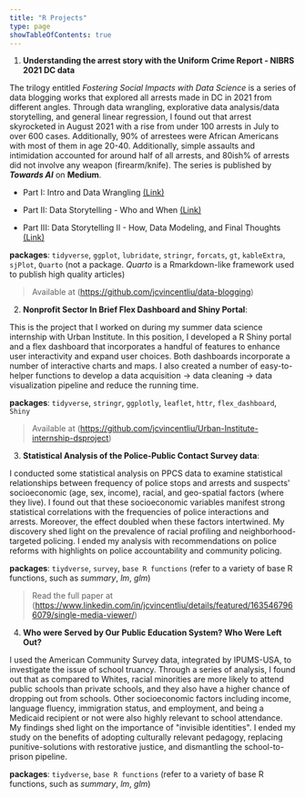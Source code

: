 ```yaml
---
title: "R Projects"
type: page
showTableOfContents: true
---
```


1. **Understanding the arrest story with the Uniform Crime Report - NIBRS 2021 DC data**

The trilogy entitled *Fostering Social Impacts with Data Science* is a series of data blogging works that explored all arrests made in DC in 2021 from different angles. Through data wrangling, explorative data analysis/data storytelling, and general linear regression, I found out that arrest skyrocketed in August 2021 with a rise from under 100 arrests in July to over 600 cases. Additionally, 90% of arrestees were African Americans with most of them in age 20-40. Additionally, simple assaults and intimidation accounted for around half of all arrests, and 80ish% of arrests did not involve any weapon (firearm/knife). The series is published by ***Towards AI*** on **Medium**. 

- Part I: Intro and Data Wrangling [(Link)](https://pub.towardsai.net/fostering-criminal-justice-with-data-science-part-i-be4cabdeb0a1) 

- Part II: Data Storytelling - Who and When [(Link)](https://pub.towardsai.net/fostering-social-impacts-with-data-science-part-ii-a73f5b90ebf5)

- Part III: Data Storytelling II - How, Data Modeling, and Final Thoughts [(Link)](https://pub.towardsai.net/part-final-fostering-social-impacts-with-data-science-c853e50d0379)

$\textbf{packages}$: `tidyverse`, `ggplot`, `lubridate`, `stringr`, `forcats`, `gt`, `kableExtra`, `sjPlot`, `Quarto` (not a package. *Quarto* is a Rmarkdown-like framework used to publish high quality articles)

> Available at (https://github.com/jcvincentliu/data-blogging)


2. **Nonprofit Sector In Brief Flex Dashboard and Shiny Portal**:
      
This is the project that I worked on during my summer data science internship with Urban Institute. In this position, I developed a R Shiny portal and a flex dashboard that incorporates a handful of features to enhance user interactivity and expand user choices. Both dashboards incorporate a number of interactive charts and maps. I also created a number of easy-to- helper functions to develop a data acquisition -> data cleaning -> data visualization pipeline and reduce the running time.

$\textbf{packages}$: `tidyverse`, `stringr`, `ggplotly`, `leaflet`, `httr`, `flex_dashboard`, `Shiny`

> Available at (https://github.com/jcvincentliu/Urban-Institute-internship-dsproject)


3. **Statistical Analysis of the Police-Public Contact Survey data**:

I conducted some statistical analysis on PPCS data to examine statistical relationships between frequency of police stops and arrests and suspects' socioeconomic (age, sex, income), racial, and geo-spatial factors (where they live). I found out that these socioeconomic variables manifest strong statistical correlations with the frequencies of police interactions and arrests. Moreover, the effect doubled when these factors intertwined. My discovery shed light on the prevalence of racial profiling and neighborhood-targeted policing. I ended my analysis with recommendations on police reforms with highlights on police accountability and community policing.

$\textbf{packages}$: `tiydverse`, `survey`, `base R functions` (refer to a variety of base R functions, such as *summary*, *lm*, *glm*) 

> Read the full paper at (https://www.linkedin.com/in/jcvincentliu/details/featured/1635467966079/single-media-viewer/)

4. **Who were Served by Our Public Education System? Who Were Left Out?**

I used the American Community Survey data, integrated by IPUMS-USA, to investigate the issue of school truancy. Through a series of analysis, I found out that as compared to Whites, racial minorities are more likely to attend public schools than private schools, and they also have a higher chance of dropping out from schools. Other socioeconomic factors including income, language fluency, immigration status, and employment, and being a Medicaid recipient or not were also highly relevant to school attendance. My findings shed light on the importance of "invisible identities". I ended my study on the benefits of adopting culturally relevant pedagogy, replacing punitive-solutions with restorative justice, and dismantling the school-to-prison pipeline.    

$\textbf{packages}$: `tiydverse`, `base R functions` (refer to a variety of base R functions, such as *summary*, *lm*, *glm*) 

